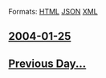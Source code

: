 
Formats: [HTML](2004/01/25/index.html)  [JSON](2004/01/25/index.json)  [XML](2004/01/25/index.xml)  

## [2004-01-25](/news/2004/01/25/index.md)

## [Previous Day...](/news/2004/01/24/index.md)

